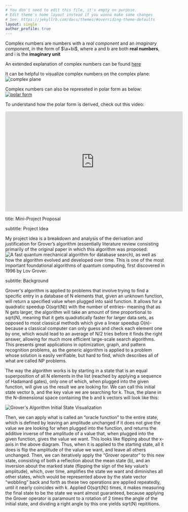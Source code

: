 ```yaml
---
# You don't need to edit this file, it's empty on purpose.
# Edit theme's home layout instead if you wanna make some changes
# See: https://jekyllrb.com/docs/themes/#overriding-theme-defaults
layout: single
author_profile: true
---
```


Complex numbers are numbers with a *real component* and an *imaginary component*, in the form of $\a+bi$, where a and b are both **real numbers**, and i is the **imaginary unit**

An extended explanation of complex numbers can be found [here](https://en.wikipedia.org/wiki/Complex_number)

It can be helpful to visualize complex numbers on the complex plane:
![complex plane](https://upload.wikimedia.org/wikipedia/commons/5/5d/Imaginarynumber2.PNG)

Complex numbers can also be represeted in polar form as below:
[![polar form](https://upload.wikimedia.org/wikipedia/commons/thumb/7/71/Euler%27s_formula.svg/250px-Euler%27s_formula.svg.png)](https://en.wikipedia.org/wiki/Polar_coordinate_system)

To understand how the polar form is derived, check out this video:
<iframe width="560" height="315" src="https://www.youtube.com/embed/lFT2hwsCMls?si=IJZ6nsglLM12VV7-" title="YouTube video player" frameborder="0" allow="accelerometer; autoplay; clipboard-write; encrypted-media; gyroscope; picture-in-picture; web-share" referrerpolicy="strict-origin-when-cross-origin" allowfullscreen></iframe>

title: Mini-Project Proposal

subtitle: Project Idea

My project idea is a breakdown and analysis of the derivation and justification for Grover’s algorithm (essentially literature review consisting primarily of the original paper in which this algorithm was proposed: ![A fast quantum mechanical algorithm for database search](https://arxiv.org/pdf/quant-ph/9605043)), as well as how the algorithm evolved and developed over time. This is one of the most important foundational algorithms of quantum computing, first discovered in 1996 by Lov Grover. 

subtitle: Background

Grover's algorithm is applied to problems that involve trying to find a specific entry in a database of N elements that, given an unknown function, will return a specified value when plugged into said function. It allows for a quadratic speedup O(sqrt(N)) with the number of entries- meaning that as N gets larger, the algorithm will take an amount of time proportional to sqrt(N), meaning that it gets quadratically faster for larger data sets, as opposed to most classical methods which give a linear speedup O(n)- because a classical computer can only guess and check each element one by one, which would lead to an average of N/2 tries before it finds the right answer, allowing for much more efficient large-scale search algorithms. This presents great applications in optimization, graph, and pattern recognition problems, as the generic algorithm is applied to a problem whose solution is easily verifiable, but hard to find, which describes all of what are called NP problems.

The way the algorithm works is by starting in a state that is an equal superposition of all N elements in the list (reached by applying a sequence of Hadamard gates), only one of which, when plugged into the given function, will give us the result we are looking for. We can call this initial state vector b, and the key value we are searching for k. Thus, the plane in the N-dimensional space containing the b and k vectors will look like this: 

![Grover's Algorithm Initial State Visualization](https://github.com/user-attachments/assets/fa75b305-8113-4ef3-b97a-75403aeb85a6)

Then, we can apply what is called an “oracle function” to the entire state, which is defined by leaving an amplitude unchanged if it does not give the value we are looking for when plugged into the function, and returns the additive inverse of the amplitude of a value that, when plugged into the given function, gives the value we want. This looks like flipping about the x-axis in the above diagram. Thus, when it is applied to the starting state, all it does is flip the amplitude of the value we want, and leave all others unchanged. Then, we can iteratively apply the “Grover operator” to this new state, consisting of both a reflection about the mean state (b), and an inversion about the marked state (flipping the sign of the key value’s amplitude), which, over time, amplifies the state we want and diminishes all other states, which would be represented above by the state vector “wobbling” back and forth as these two operations are applied repeatedly, until it nearly coincides with k. Applied O(sqrt(N)) times, it makes measuring the final state to be the state we want almost guaranteed, because applying the Grover operator is paramount to a rotation of 2 times the angle of the initial state, and dividing a right angle by this one yields sqrt(N) repititions.
